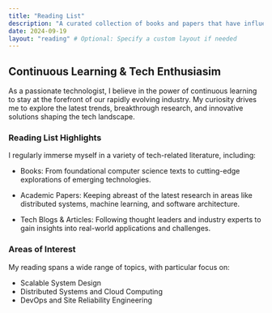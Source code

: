 ```yaml
---
title: "Reading List"
description: "A curated collection of books and papers that have influenced my journey in Site Reliability Engineering and Software Development."
date: 2024-09-19
layout: "reading" # Optional: Specify a custom layout if needed
---
```


## Continuous Learning & Tech Enthusiasim

As a passionate technologist, I believe in the power of continuous learning to stay at the forefront of our rapidly evolving industry. My curiosity drives me to explore the latest trends, breakthrough research, and innovative solutions shaping the tech landscape.

### Reading List Highlights

I regularly immerse myself in a variety of tech-related literature, including:

- Books: From foundational computer science texts to cutting-edge explorations of emerging technologies.

- Academic Papers: Keeping abreast of the latest research in areas like distributed systems, machine learning, and software architecture.

- Tech Blogs & Articles: Following thought leaders and industry experts to gain insights into real-world applications and challenges.

### Areas of Interest

My reading spans a wide range of topics, with particular focus on:

- Scalable System Design
- Distributed Systems and Cloud Computing
- DevOps and Site Reliability Engineering